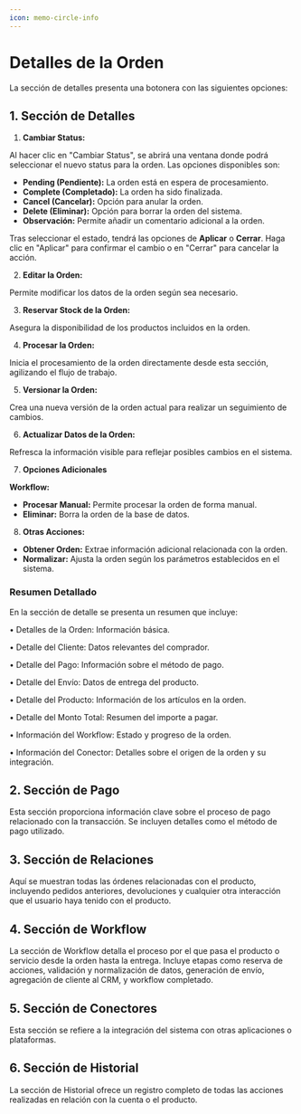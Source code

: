 ```yaml
---
icon: memo-circle-info
---
```


# Detalles de la Orden

La sección de detalles presenta una botonera con las siguientes opciones:

## **1. Sección de Detalles**

1. **Cambiar Status:**

Al hacer clic en "Cambiar Status", se abrirá una ventana donde podrá seleccionar el nuevo status para la orden. Las opciones disponibles son:

* **Pending (Pendiente):** La orden está en espera de procesamiento.
* **Complete (Completado):** La orden ha sido finalizada.
* **Cancel (Cancelar):** Opción para anular la orden.
* **Delete (Eliminar):** Opción para borrar la orden del sistema.
* **Observación:** Permite añadir un comentario adicional a la orden.

Tras seleccionar el estado, tendrá las opciones de **Aplicar** o **Cerrar**. Haga clic en "Aplicar" para confirmar el cambio o en "Cerrar" para cancelar la acción.

2. **Editar la Orden:**

Permite modificar los datos de la orden según sea necesario.

3. **Reservar Stock de la Orden:**

Asegura la disponibilidad de los productos incluidos en la orden.

4. **Procesar la Orden:**

Inicia el procesamiento de la orden directamente desde esta sección, agilizando el flujo de trabajo.

5. **Versionar la Orden:**

Crea una nueva versión de la orden actual para realizar un seguimiento de cambios.

6. **Actualizar Datos de la Orden:**

Refresca la información visible para reflejar posibles cambios en el sistema.

7. **Opciones Adicionales**

**Workflow:**

* **Procesar Manual:** Permite procesar la orden de forma manual.
* **Eliminar:** Borra la orden de la base de datos.

8. **Otras Acciones:**

* **Obtener Orden:** Extrae información adicional relacionada con la orden.
* **Normalizar:** Ajusta la orden según los parámetros establecidos en el sistema.

### **Resumen Detallado**

En la sección de detalle se presenta un resumen que incluye:

• Detalles de la Orden: Información básica.

• Detalle del Cliente: Datos relevantes del comprador.

• Detalle del Pago: Información sobre el método de pago.

• Detalle del Envío: Datos de entrega del producto.

• Detalle del Producto: Información de los artículos en la orden.

• Detalle del Monto Total: Resumen del importe a pagar.

• Información del Workflow: Estado y progreso de la orden.

• Información del Conector: Detalles sobre el origen de la orden y su integración.

## 2. Sección de Pago

Esta sección proporciona información clave sobre el proceso de pago relacionado con la transacción. Se incluyen detalles como el método de pago utilizado.

## 3. Sección de Relaciones

Aquí se muestran todas las órdenes relacionadas con el producto, incluyendo pedidos anteriores, devoluciones y cualquier otra interacción que el usuario haya tenido con el producto.

## 4. Sección de Workflow

La sección de Workflow detalla el proceso por el que pasa el producto o servicio desde la orden hasta la entrega. Incluye etapas como reserva de acciones, validación y normalización de datos, generación de envío, agregación de cliente al CRM,  y workflow completado.

## 5. Sección de Conectores

Esta sección se refiere a la integración del sistema con otras aplicaciones o plataformas.

## 6. Sección de Historial

La sección de Historial ofrece un registro completo de todas las acciones realizadas en relación con la cuenta o el producto.
